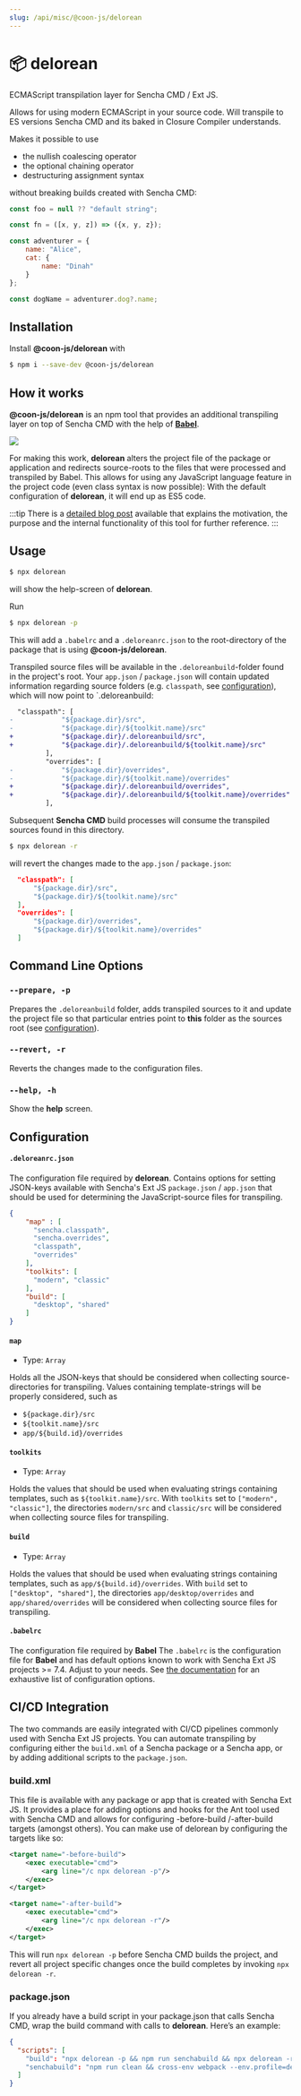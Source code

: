 ```yaml
---
slug: /api/misc/@coon-js/delorean
---
```


# 📦 delorean

ECMAScript transpilation layer for Sencha CMD / Ext JS.

Allows for using modern ECMAScript in your source code. Will transpile to ES versions Sencha CMD and its baked in 
Closure Compiler understands.

Makes it possible to use 
 - the nullish coalescing operator
 - the optional chaining operator 
 - destructuring assignment syntax 

without breaking builds created with Sencha CMD:

````javascript
const foo = null ?? "default string";

const fn = ([x, y, z]) => ({x, y, z});

const adventurer = {
    name: "Alice",
    cat: {
        name: "Dinah"
    }
};

const dogName = adventurer.dog?.name;
````



## Installation

Install **@coon-js/delorean** with

```bash
$ npm i --save-dev @coon-js/delorean
``` 

## How it works
**@coon-js/delorean** is an npm tool that provides an additional transpiling layer on top of Sencha CMD with the help of
[**Babel**](httpy://babel.dev).

![](https://raw.githubusercontent.com/coon-js/delorean/main/delorean_pipeline.png)

For making this work, **delorean** alters the project file of the package or application and redirects source-roots to the
files that were processed and transpiled by Babel. This allows for using any JavaScript language feature in the project
code (even class syntax is now possible): With the default configuration of **delorean**, it will end up as ES5 code.

:::tip
There is a [detailed blog post](https://medium.com/@thorstensuckow/sencha-ext-js-beyond-es5-a0382916b7a6) available
that explains the motivation, the purpose and the internal functionality of this tool for further reference.
:::


## Usage

```bash
$ npx delorean 
```

will show the help-screen of **delorean**.

Run

```bash
$ npx delorean -p
```

This will add a `.babelrc` and a `.deloreanrc.json` to the root-directory of the package that is using
**@coon-js/delorean**.

Transpiled source files will be available in the `.deloreanbuild`-folder found in the project's root. Your
`app.json` / `package.json` will contain updated information regarding source folders (e.g. `classpath`, see [configuration](#configuration)),
which will now point to `.deloreanbuild:

```diff
  "classpath": [
-            "${package.dir}/src",
-            "${package.dir}/${toolkit.name}/src"
+            "${package.dir}/.deloreanbuild/src",
+            "${package.dir}/.deloreanbuild/${toolkit.name}/src"
         ],
         "overrides": [
-            "${package.dir}/overrides",
-            "${package.dir}/${toolkit.name}/overrides"
+            "${package.dir}/.deloreanbuild/overrides",
+            "${package.dir}/.deloreanbuild/${toolkit.name}/overrides"
         ],
```

Subsequent **Sencha CMD** build processes will consume the transpiled sources found in this directory.

```bash
$ npx delorean -r
```

will revert the changes made to the `app.json` / `package.json`:

```json
  "classpath": [
      "${package.dir}/src",
      "${package.dir}/${toolkit.name}/src"
  ],
  "overrides": [
      "${package.dir}/overrides",
      "${package.dir}/${toolkit.name}/overrides"
  ]
```

## Command Line Options

### `--prepare, -p`
Prepares the `.deloreanbuild` folder, adds transpiled sources to it and update the project file so that particular entries
point to **this** folder as the sources root (see [configuration](#configuration)).

### `--revert, -r`
Reverts the changes made to the configuration files.

### `--help, -h`
Show the **help** screen.

## Configuration
#### `.deloreanrc.json`
The configuration file required by **delorean**.
Contains options for setting JSON-keys available with Sencha's Ext JS `package.json` / `app.json` that should be used
for determining the JavaScript-source files for transpiling.

```json
{
    "map" : [
      "sencha.classpath",
      "sencha.overrides",
      "classpath",
      "overrides"
    ],
    "toolkits": [
      "modern", "classic"
    ],
    "build": [
      "desktop", "shared"
    ]
}
```

#### `map`
- Type: `Array`

Holds all the JSON-keys that should be considered when collecting source-directories for transpiling. Values containing
template-strings will be properly considered, such as

- `${package.dir}/src`
- `${toolkit.name}/src`
- `app/${build.id}/overrides`

#### `toolkits`
- Type: `Array`

Holds the values that should be used when evaluating strings containing templates, such as `${toolkit.name}/src`.
With `toolkits` set to `["modern", "classic"]`, the directories `modern/src` and `classic/src` will be considered
when collecting source files for transpiling.

#### `build`
- Type: `Array`

Holds the values that should be used when evaluating strings containing templates, such as `app/${build.id}/overrides`.
With `build` set to `["desktop", "shared"]`, the directories `app/desktop/overrides` and `app/shared/overrides` will be considered
when collecting source files for transpiling.

#### `.babelrc`
The configuration file required by **Babel**
The `.babelrc` is the configuration file for **Babel** and has default options known to
work with Sencha Ext JS projects >= 7.4. Adjust to your needs. See [the documentation](https://babeljs.io/)
for an exhaustive list of configuration options.


## CI/CD Integration
The two commands are easily integrated with CI/CD pipelines commonly used with Sencha Ext JS projects.
You can automate transpiling by configuring either the `build.xml` of a Sencha package or a Sencha app, or by adding additional scripts to the `package.json`.

### build.xml
This file is available with any package or app that is created with Sencha Ext JS. It provides a place for adding options and hooks for the Ant tool used with Sencha CMD and allows for configuring -before-build /-after-build targets (amongst others). You can make use of delorean by configuring the targets like so:

```xml
<target name="-before-build">
    <exec executable="cmd">
        <arg line="/c npx delorean -p"/>
    </exec>
</target>

<target name="-after-build">
    <exec executable="cmd">
        <arg line="/c npx delorean -r"/>
    </exec>
</target>
```
This will run `npx delorean -p` before Sencha CMD builds the project, and revert all project specific changes once the build completes by invoking `npx delorean -r`.

### package.json
If you already have a build script in your package.json that calls Sencha CMD, wrap the build command with calls to **delorean**. Here’s an example:

```json
{
  "scripts": [
    "build": "npx delorean -p && npm run senchabuild && npx delorean -r",
    "senchabuild": "npm run clean && cross-env webpack --env.profile=desktop --env.environment=production --env.treeshake=yes --env.cmdopts=--uses"
  ]
}
```
